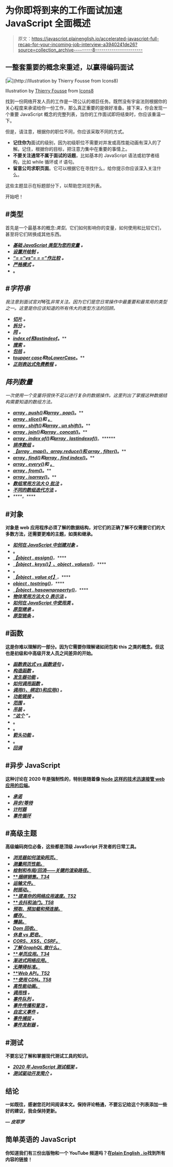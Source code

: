 # 为你即将到来的工作面试加速 JavaScript 全面概述

> 原文：<https://javascript.plainenglish.io/accelerated-javascript-full-recap-for-your-incoming-job-interview-a3940241de26?source=collection_archive---------8----------------------->

## 一整套重要的概念来重述，以赢得编码面试

[![](img/9b178ef526cb21441d1ebc87f6b1c5d4.png)](http://Illustration by Thierry Fousse from Icons8)

Illustration by [Thierry Fousse](https://dribbble.com/thierryfousse) from [Icons8](https://icons8.com/)

找到一份网络开发人员的工作是一项公认的艰巨任务。既然没有宇宙法则根据你的关心程度来承诺给你一份工作，那么真正重要的是做好准备。接下来，你会发现一个重要 JavaScript 概念的完整列表，当你的工作面试即将结束时，你应该重温一下。

但是，请注意，根据你的职位不同，你应该采取不同的方式。

*   **记住你为**面试的级别，因为初级职位不需要对并发或高性能动画有深入的了解。记住，根据你的目标，把注意力集中在重要的事情上。
*   **不要关注通常不属于面试的话题**，比如基本的 JavaScript 语法或初学者结构，比如 while 循环或 if 语句。
*   **留意公司求职页面**。它可以根据它在寻找什么，给你提示你应该深入关注什么。

这些主题显示在标题部分下，以帮助您浏览列表。

开始吧！

## #类型

首先是一个最基本的概念:*类型*。它们如何影响你的变量，如何使用和比较它们，甚至将它们转换成其他东西。

*   [***基础 JavaScript 类型为您的变量***](https://javascript.info/types) ***。***
*   [***设置并绘制***](https://javascript.info/map-set) ***。***
*   [***“= =”vs“= = =”作比较***](https://codeburst.io/javascript-double-equals-vs-triple-equals-61d4ce5a121a) ***。***
*   [***严格模式***](https://developer.mozilla.org/en-US/docs/Web/JavaScript/Reference/Strict_mode) ***。***
*   [](https://javascript.info/type-conversions)****。****

## *#字符串*

*我注意到面试官对*琴弦*非常关注。因为它们是您日常操作中最重要和最常用的类型之一。这里是你应该知道的所有伟大的类型方法的回顾。*

*   *[***切片***](https://developer.mozilla.org/en-US/docs/Web/JavaScript/Reference/Global_Objects/String/slice) ***。****
*   *[***拆分***](https://developer.mozilla.org/en-US/docs/Web/JavaScript/Reference/Global_Objects/String/split) ***。****
*   *[***同***](https://developer.mozilla.org/en-US/docs/Web/JavaScript/Reference/Global_Objects/String/match) ***。****
*   *[***index of******和***](https://developer.mozilla.org/it/docs/Web/JavaScript/Reference/Global_Objects/String/indexOf)[***lastindeof***](https://developer.mozilla.org/en-US/docs/Web/JavaScript/Reference/Global_Objects/String/lastIndexOf)***。****
*   *[***搜索***](https://developer.mozilla.org/en-US/docs/Web/JavaScript/Reference/Global_Objects/String/search) ***。****
*   *[***包括***](https://medium.com/javascript-in-plain-english/checking-value-existence-in-an-array-with-includes-b1598142281) ***。****
*   *[***toupper case***](https://developer.mozilla.org/en-US/docs/Web/JavaScript/Reference/Global_Objects/String/toUpperCase)***和***[***toLowerCase***](https://developer.mozilla.org/en-US/docs/Web/JavaScript/Reference/Global_Objects/String/toLowerCase)***。****
*   *[***正则表达式免费教程***](https://regexone.com/) ***。****

## *阵列数量*

*一次使用一个变量将很快不足以进行复杂的数据操作。这里列出了掌握这种数据结构需要知道的数组方法。*

*   *[***array . push()***](https://developer.mozilla.org/it/docs/Web/JavaScript/Reference/Global_Objects/Array/push)***和***[***array . pop()***](https://developer.mozilla.org/it/docs/Web/JavaScript/Reference/Global_Objects/Array/pop)***。****
*   *[***array . slice()***](https://developer.mozilla.org/it/docs/Web/JavaScript/Reference/Global_Objects/Array/slice)***和*** [***。***](https://developer.mozilla.org/it/docs/Web/JavaScript/Reference/Global_Objects/Array/splice)*
*   *[***array . shift()***](https://developer.mozilla.org/it/docs/Web/JavaScript/Reference/Global_Objects/Array/shift)***和***[***array . un shift()***](https://developer.mozilla.org/it/docs/Web/JavaScript/Reference/Global_Objects/Array/unshift)***。****
*   *[***array . join()***](https://developer.mozilla.org/it/docs/Web/JavaScript/Reference/Global_Objects/Array/join)***和***[***array . concat()***](https://developer.mozilla.org/it/docs/Web/JavaScript/Reference/Global_Objects/Array/concat)***。****
*   *[***array . index of()***](https://developer.mozilla.org/it/docs/Web/JavaScript/Reference/Global_Objects/Array/indexOf)***和*[***array . lastindexof()***](https://developer.mozilla.org/it/docs/Web/JavaScript/Reference/Global_Objects/Array/lastIndexOf)***。******
*   *[***排序数组***](https://stackabuse.com/sorting-arrays-in-javascript/) ***。****
*   *[***【array . map()、array.reduce()和 array . filter()***](https://medium.com/poka-techblog/simplify-your-javascript-use-map-reduce-and-filter-bd02c593cc2d)***。****
*   *[***array . find()***](https://developer.mozilla.org/it/docs/Web/JavaScript/Reference/Global_Objects/Array/find)***和***[***array . find index()***](https://developer.mozilla.org/it/docs/Web/JavaScript/Reference/Global_Objects/Array/findIndex)***。****
*   *[***array . every()***](https://developer.mozilla.org/it/docs/Web/JavaScript/Reference/Global_Objects/Array/every)***和*** [***。***](https://developer.mozilla.org/it/docs/Web/JavaScript/Reference/Global_Objects/Array/some)*
*   *[***array . from()***](https://developer.mozilla.org/it/docs/Web/JavaScript/Reference/Global_Objects/Array/from)***。****
*   *[***array . isarray()***](https://developer.mozilla.org/it/docs/Web/JavaScript/Reference/Global_Objects/Array/isArray)***。****
*   *[***数组常用方法大 O 批注***](https://stackoverflow.com/questions/11514308/big-o-of-javascript-arrays) ***。****
*   *[***不同的数组迭代方法***](https://www.digitalocean.com/community/tutorials/how-to-use-array-methods-in-javascript-iteration-methods) ***。****
*   *[](https://dzone.com/articles/js-array-from-an-array-like-object#:~:text=using%20different%20methods.-,Array%2DLike%20Objects,DOM%20node%20lists%2C%20and%20strings.)****。*****

## **#对象**

**对象是 web 应用程序必须了解的数据结构，对它们的正确了解不仅需要它们的大多数方法，还需要更难的主题，如类和继承。**

*   **[***如何在 JavaScript 中创建对象***](https://www.freecodecamp.org/news/a-complete-guide-to-creating-objects-in-javascript-b0e2450655e8/) ***。*****
*   **[](https://developer.mozilla.org/it/docs/Web/JavaScript/Reference/Global_Objects/Object/create)****。******
*   **[***【object . assign()***](https://developer.mozilla.org/it/docs/Web/JavaScript/Reference/Global_Objects/Object/assign)***。*****
*   **[***【object . keys()】、object . values()***](https://javascript.info/keys-values-entries)***。*****
*   **[](https://developer.mozilla.org/it/docs/Web/JavaScript/Reference/Global_Objects/Object/is)****。******
*   **[***【object . value of】***](https://developer.mozilla.org/en-US/docs/Web/JavaScript/Reference/Global_Objects/Object/valueOf)***。*****
*   **[***object . tostring()***](https://developer.mozilla.org/it/docs/Web/JavaScript/Reference/Global_Objects/Object/toString)***。*****
*   **[***【object . hasownproperty()***](https://developer.mozilla.org/it/docs/Web/JavaScript/Reference/Global_Objects/Object/hasOwnProperty)***。*****
*   **[***物体常用方法大 O 表示法***](https://levelup.gitconnected.com/big-o-time-complexity-what-it-is-and-why-it-matters-for-your-code-6c08dd97ad59) ***。*****
*   **[***如何在 JavaScript 中使用类***](https://www.digitalocean.com/community/tutorials/understanding-classes-in-javascript) 。**
*   **[***原型继承***](https://levelup.gitconnected.com/big-o-time-complexity-what-it-is-and-why-it-matters-for-your-code-6c08dd97ad59) ***。*****
*   **[***原型链条***](https://www.debuggr.io/js-prototype-in-depth/) ***。*****

## **#函数**

**这是你难以理解的一部分。因为它需要你理解诸如闭包和 this 之类的概念。但这也是初级和中高级开发人员之间差异的开始。**

*   **[***函数表达式 vs 函数语句***](https://developer.mozilla.org/it/docs/Web/JavaScript/Guida/Functions) ***。*****
*   **[***构造函数***](https://developer.mozilla.org/it/docs/Web/JavaScript/Reference/Classes/costruttore) ***。*****
*   **[***发生器功能***](https://medium.com/javascript-in-plain-english/how-to-use-the-generator-function-in-javascript-6ab00380cc5f#:~:text=Generators%20are%20a%20special%20class,%E2%80%8Ba%20series%20of%20values.) ***。*****
*   **[***如何调用函数***](https://pietschsoft.com/post/2019/07/24/call-functions-in-javascript) ***。*****
*   **[***调用()、绑定()和应用()***](https://www.codementor.io/@niladrisekhardutta/how-to-call-apply-and-bind-in-javascript-8i1jca6jp#:~:text=You%20can%20use%20call(),certain%20events%20when%20it's%20useful.) ***。*****
*   **[***功能链接***](https://medium.com/javascript-in-plain-english/how-to-clean-your-code-by-chaining-methods-calls-b9b3bf6fff36) ***。*****
*   **[***范围***](https://medium.com/swlh/everything-you-need-to-know-about-the-javascript-scope-f81cbffa9491) ***。*****
*   **[***吊装***](https://scotch.io/tutorials/understanding-hoisting-in-javascript) ***。*****
*   **[***“这个***](https://medium.com/better-programming/understanding-the-this-keyword-in-javascript-cb76d4c7c5e8) ***”。*****
*   **[](https://medium.com/@prashantramnyc/javascript-closures-simplified-d0d23fa06ba4)****。******
*   **[](https://medium.com/javascript-in-plain-english/https-medium-com-javascript-in-plain-english-stop-feeling-iffy-about-using-an-iife-7b0292aba174)****。******
*   **[***箭头功能***](https://medium.com/better-programming/learning-javascript-arrow-functions-36cce13351c2) ***。*****
*   **[](https://medium.com/swlh/good-parts-of-javascript-currying-memoization-and-inheritance-7bfe28e8e0bd)****。******
*   **[***回调***](https://medium.com/better-programming/thinking-in-javascript-callback-functions-268dd14f2572)**

## **#异步 JavaScript**

**这种讨论在 2020 年是强制性的，特别是随着像 [Node 这样的技术迅速接管 web 应用的后端](https://www.monterail.com/blog/nodejs-developers-in-demand)。**

*   **[***承诺***](https://medium.com/better-programming/understanding-promises-in-javascript-13d99df067c1)**
*   **[***异步/等待***](https://medium.com/better-programming/understanding-async-await-in-javascript-1d81bb079b2c)**
*   **[***计时器***](https://www.freecodecamp.org/news/javascript-timers-everything-you-need-to-know-5f31eaa37162/)**
*   **[***事件循环***](https://blog.logrocket.com/the-perfect-architecture-flow-for-your-next-node-js-project/)**

## **#高级主题**

**高级编码岗位必备，这些都是顶级 JavaScript 开发者的日常工具。**

*   **[***浏览器如何渲染网页。***](https://medium.com/jspoint/how-the-browser-renders-a-web-page-dom-cssom-and-rendering-df10531c9969#:~:text=When%20a%20web%20page%20is,the%20Render%2DTree%20from%20it.)**
*   **[***测量网页性能。***](https://developer.mozilla.org/en-US/docs/Learn/Performance/Measuring_performance)**
*   **[***绘制和布局/回流——关键的渲染路径。***](https://www.youtube.com/watch?v=CHwwSgKfXDE)**
*   **[***捆绑销售。*T34**](https://medium.com/better-programming/modern-approach-of-javascript-bundling-with-webpack-3b7b3e5f4e7)**
*   **[***运输文件。***](https://scotch.io/tutorials/javascript-transpilers-what-they-are-why-we-need-them)**
*   **[***树摇动。***](https://developers.google.com/web/fundamentals/performance/optimizing-javascript/tree-shaking)**
*   **[***提高你的网络应用速度。*T52**](https://www.upwork.com/resources/11-tips-to-optimize-javascript-and-improve-website-loading-and-rendering-speeds)**
*   **[***去抖和油门。*T58**](https://css-tricks.com/debouncing-throttling-explained-examples/)**
*   **[***预取、预加载和预连接。***](https://www.keycdn.com/blog/resource-hints)**
*   **[***缓存。***](https://developer.mozilla.org/en-US/docs/Web/API/Cache)**
*   **[***懒装。***](https://blog.logrocket.com/understanding-lazy-loading-in-javascript/)**
*   **[***Dom 回收。***](https://developers.google.com/web/updates/2016/07/infinite-scroller)**
*   **[***休息 vs 肥皂。***](https://smartbear.com/blog/test-and-monitor/soap-vs-rest-whats-the-difference/)**
*   **[***CORS、XSS、CSRF。***](https://dev.to/maleta/cors-xss-and-csrf-with-examples-in-10-minutes-35k3)**
*   **[***了解 GraphQL 做什么。***](https://graphql.org/learn/)**
*   **[***单页应用。*T34**](https://medium.com/@NeotericEU/single-page-application-vs-multiple-page-application-2591588efe58)**
*   **[***渐进式网络应用。***](https://web.dev/progressive-web-apps/)**
*   **[***无障碍标准。***](https://www.w3.org/WAI/standards-guidelines/wcag/)**
*   **[***Web API。*T52**](https://developer.mozilla.org/en-US/docs/Learn/JavaScript/Client-side_web_APIs/Introduction)**
*   **[***使用 CDN。*T58**](https://www.cloudflare.com/it-it/learning/cdn/what-is-a-cdn/)**
*   **[***高性能动画。***](https://www.html5rocks.com/en/tutorials/speed/high-performance-animations/)**
*   **[***调用栈***](https://www.freecodecamp.org/news/understanding-the-javascript-call-stack-861e41ae61d4/) ***。*****
*   **[***事件队列***](https://medium.com/@Rahulx1/understanding-event-loop-call-stack-event-job-queue-in-javascript-63dcd2c71ecd) ***。*****
*   **[***事件传播和冒泡***](https://www.sitepoint.com/event-bubbling-javascript/) ***。*****
*   **[***自定义事件***](https://javascript.info/dispatch-events) ***。*****
*   **[***事件捕捉***](https://www.tutorialspoint.com/what-is-event-capturing-in-javascript) ***。*****
*   **[***事件发射器***](https://codeburst.io/event-emitters-and-listeners-in-javascript-9cf0c639fd63) ***。*****

## **#测试**

**不要忘记了解和掌握现代测试工具的知识。**

*   **[***2020 年 JavaScript 测试框架***](https://raygun.com/blog/javascript-unit-testing-frameworks/) ***。*****
*   **[***测试驱动开发简介***](https://medium.com/hackernoon/introduction-to-test-driven-development-tdd-61a13bc92d92) ***。*****

## **结论**

**一如既往，感谢您花时间阅读本文。保持评论畅通，不要忘记给这个列表添加一些好的建议，我会保持更新。**

**— *皮耶罗***

## **简单英语的 JavaScript**

**你知道我们有三份出版物和一个 YouTube 频道吗？在[**plain English . io**](https://plainenglish.io/)找到所有内容的链接！**